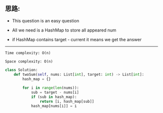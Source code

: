 ## 思路:

* This question is an easy question

* All we need is a HashMap to store all appeared num

* if HashMap contains target - current it means we get the answer
___

`Time complexity: O(n)`

`Space complexity: O(n)`

```python
class Solution:
    def twoSum(self, nums: List[int], target: int) -> List[int]:
        hash_map = {}
        
        for i in range(len(nums)):
            sub = target - nums[i]
            if (sub in hash_map):
                return [i, hash_map[sub]]
            hash_map[nums[i]] = i 
```